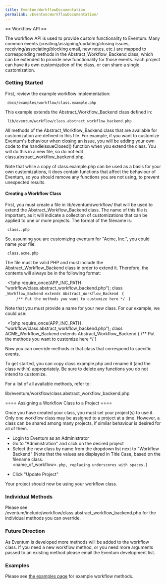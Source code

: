 ```yaml
---
title: Eventum:WorkflowDocumentation
permalink: /Eventum:WorkflowDocumentation/
---
```


== Workflow API ==

The workflow API is used to provide custom functionality to Eventum. Many common events (creating/assigning/updating/closing issues, receiving/associating/blocking email, new notes, etc.) are mapped to corresponding methods in the Abstract_Workflow_Backend class, which can be extended to provide new functionality for those events. Each project can have its own customization of the class, or can share a single customization.

### Getting Started

First, review the example workflow implementation:

` docs/examples/workflow/class.example.php`

This example extends the Abstract_Workflow_Backend class defined in:

` lib/eventum/workflow/class.abstract_workflow_backend.php`

All methods of the Abstract_Workflow_Backend class that are available for customization are defined in this file. For example, if you want to customize Eventum's behaviour when closing an issue, you will be adding your own code to the handleIssueClosed() function when you extend the class. You will do this in a new file, so do not edit class.abstract_workflow_backend.php.

Note that while a copy of class.example.php can be used as a basis for your own customizations, it does contain functions that affect the behaviour of Eventum, so you should remove any functions you are not using, to prevent unexpected results.

#### Creating a Workflow Class

First, you must create a file in lib/eventum/workflow/ that will be used to extend the Abstract_Workflow_Backend class. The name of this file is important, as it will indicate a collection of customizations that can be applied to one or more projects. The format of the filename is:

` class.`<name>`.php`

So, assuming you are customizing eventum for "Acme, Inc.", you could name your file:

` class.acme.php`

The file must be valid PHP and must include the Abstract_Workflow_Backend class in order to extend it. Therefore, the contents will always be in the following format:

` `<?php
  require_once(APP_INC_PATH . "workflow/class.abstract_workflow_backend.php");
  class <name>`_Workflow_Backend extends Abstract_Workflow_Backend`
` {`
`     /** Put the methods you want to customize here */`
` }`

Note that you must provide a name for your new class. For our example, we could use:

` `<?php
  require_once(APP_INC_PATH . "workflow/class.abstract_workflow_backend.php");
  class ACME_Workflow_Backend extends Abstract_Workflow_Backend
  {
      /** Put the methods you want to customize here */
  }

Now you can override methods in that class that correspond to specific events.

To get started, you can copy class.example.php and rename it (and the class within) appropriately. Be sure to delete any functions you do not intend to customize.

For a list of all available methods, refer to:

  lib/eventum/workflow/class.abstract_workflow_backend.php

==== Assigning a Workflow Class to a Project ====

Once you have created your class, you must set your project(s) to use it. Only one workflow class may be assigned to a project at a time. However, a class can be shared among many projects, if similar behaviour is desired for all of them.

* Login to Eventum as an Administrator
* Go to "Administration" and click on the desired project
* Select the new class by name from the dropdown list next to "Workflow Backend" [Note that the values are displayed in Title Case, based on the filename class.<name_of_workflow>`.php, replacing underscores with spaces.]`

-   Click "Update Project"

Your project should now be using your workflow class.

### Individual Methods

Please see /eventum/include/workflow/class.abstract_workflow_backend.php for the individual methods you can override.

### Future Direction

As Eventum is developed more methods will be added to the workflow class. If you need a new workflow method, or you need more arguments passed to an existing method please email the Eventum development list.

### Examples

Please see [the examples page](/Eventum:WorkflowExamples "wikilink") for example workflow methods.